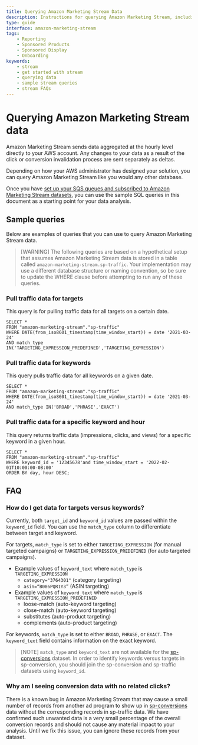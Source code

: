 ```yaml
---
title: Querying Amazon Marketing Stream Data
description: Instructions for querying Amazon Marketing Stream, including sample queries
type: guide
interface: amazon-marketing-stream
tags:
    - Reporting
    - Sponsored Products
    - Sponsored Display
    - Onboarding
keywords:
    - stream 
    - get started with stream
    - querying data
    - sample stream queries
    - stream FAQs 
---
```


# Querying Amazon Marketing Stream data

Amazon Marketing Stream sends data aggregated at the hourly level directly to your AWS account. Any changes to your data as a result of the click or conversion invalidation process are sent separately as deltas. 

Depending on how your AWS administrator has designed your solution, you can query Amazon Marketing Stream like you would any other database. 

Once you have [set up your SQS queues and subscribed to Amazon Marketing Stream datasets](guides/amazon-marketing-stream/onboarding), you can use the sample SQL queries in this document as a starting point for your data analysis.

## Sample queries

Below are examples of queries that you can use to query Amazon Marketing Stream data.

>[WARNING] The following queries are based on a hypothetical setup that assumes Amazon Marketing Stream data is stored in a table called `amazon-marketing-stream.sp-traffic`. Your implementation may use a different database structure or naming convention, so be sure to update the WHERE clause before attempting to run any of these queries. 

### Pull traffic data for targets

This query is for pulling traffic data for all targets on a certain date.

```
SELECT *
FROM "amazon-marketing-stream"."sp-traffic"
WHERE DATE(from_iso8601_timestamp(time_window_start)) = date '2021-03-24'
AND match_type IN('TARGETING_EXPRESSION_PREDEFINED','TARGETING_EXPRESSION')
```

### Pull traffic data for keywords

This query pulls traffic data for all keywords on a given date.

```
SELECT *
FROM "amazon-marketing-stream"."sp-traffic"
WHERE DATE(from_iso8601_timestamp(time_window_start)) = date '2021-03-24'
AND match_type IN('BROAD','PHRASE','EXACT')
```

### Pull traffic data for a specific keyword and hour

This query returns traffic data (impressions, clicks, and views) for a specific keyword in a given hour.

```
SELECT * 
FROM "amazon-marketing-stream"."sp-traffic"
WHERE keyword_id = '12345678'and time_window_start = '2022-02-01T10:00:00-08:00'
ORDER BY day, hour DESC;
```

## FAQ

### How do I get data for targets versus keywords?

Currently, both `target_id` and `keyword_id` values are passed within the `keyword_id` field. You can use the `match_type` column to differentiate between target and keyword.

For targets, `match_type` is set to either `TARGETING_EXPRESSION` (for manual targeted campaigns) or `TARGETING_EXPRESSION_PREDEFINED` (for auto targeted campaigns).

* Example values of `keyword_text`  where `match_type` is `TARGETING_EXPRESSION`
    * `category="3764301"` (category targeting)
    * `asin=“B086PQR1Y3”` (ASIN targeting)
* Example values of `keyword_text`  where `match_type` is `TARGETING_EXPRESSION_PREDEFINED`
    * loose-match (auto-keyword targeting)
    * close-match (auto-keyword targeting)
    * substitutes (auto-product targeting)
    * complements (auto-product targeting)

For keywords, `match_type` is set to either `BROAD`, `PHRASE`, or `EXACT`. The `keyword_text` field contains information on the exact keyword.

> [NOTE] `match_type` and `keyword_text` are not available for the [sp-conversions](guides/amazon-marketing-stream/data-guide#sponsored-products-conversions-sp-conversion) dataset. In order to identify keywords versus targets in sp-conversion, you should join the sp-conversion and sp-traffic datasets using `keyword_id`.

### Why am I seeing conversion data with no related clicks?

There is a known bug in Amazon Marketing Stream that may cause a small number of records from another ad program to show up in [sp-conversions](guides/amazon-marketing-stream/data-guide#sponsored-products-conversions-sp-conversion) data without the corresponding records in sp-traffic data. We have confirmed such unwanted data is a very small percentage of the overall conversion records and should not cause any material impact to your analysis. Until we fix this issue, you can ignore these records from your dataset.